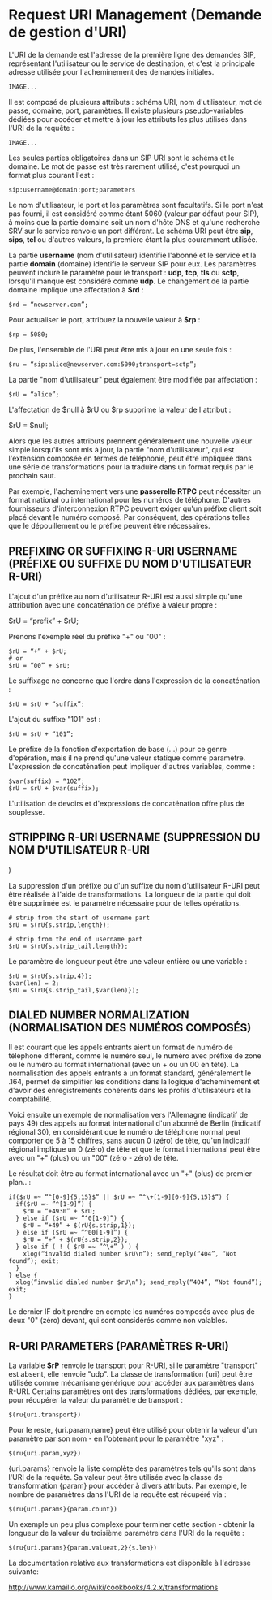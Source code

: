 # Request URI Management (Demande de gestion d'URI)

L'URI de la demande est l'adresse de la première ligne des demandes SIP, représentant l'utilisateur ou le service de destination, 
et c'est la principale adresse utilisée pour l'acheminement des demandes initiales.

    IMAGE...
    
Il est composé de plusieurs attributs : schéma URI, nom d'utilisateur, mot de passe, domaine, port, paramètres.
Il existe plusieurs pseudo-variables dédiées pour accéder et mettre à jour les attributs les plus utilisés dans l'URI de la requête :

    IMAGE...
    
Les seules parties obligatoires dans un SIP URI sont le schéma et le domaine.
Le mot de passe est très rarement utilisé, c'est pourquoi un format plus courant l'est :

    sip:username@domain:port;parameters
    
Le nom d'utilisateur, le port et les paramètres sont facultatifs. Si le port n'est pas fourni, il est considéré comme étant 5060 (valeur par défaut pour SIP), à moins que la partie domaine soit un nom d'hôte DNS et qu'une recherche SRV sur le service renvoie un port différent. Le schéma URI peut être **sip**, **sips**, **tel** ou d'autres valeurs, la première étant la plus couramment utilisée.

La partie **username** (nom d'utilisateur) identifie l'abonné et le service et la partie **domain** (domaine) identifie le serveur SIP pour eux. Les paramètres peuvent inclure le paramètre pour le transport : **udp**, **tcp**, **tls** ou **sctp**, lorsqu'il manque est considéré comme **udp**.
Le changement de la partie domaine implique une affectation à **$rd** :

    $rd = “newserver.com”;
    
Pour actualiser le port, attribuez la nouvelle valeur à **$rp** :

    $rp = 5080;

De plus, l'ensemble de l'URI peut être mis à jour en une seule fois :

    $ru = “sip:alice@newserver.com:5090;transport=sctp”;

La partie "nom d'utilisateur" peut également être modifiée par affectation :

    $rU = “alice”;

L'affectation de $null à $rU ou $rp supprime la valeur de l'attribut :

$rU = $null;

Alors que les autres attributs prennent généralement une nouvelle valeur simple lorsqu'ils sont mis à jour, la partie "nom d'utilisateur", qui est l'extension composée en termes de téléphonie, peut être impliquée dans une série de transformations pour la traduire dans un format requis par le prochain saut.

Par exemple, l'acheminement vers une **passerelle RTPC** peut nécessiter un format national ou international pour les numéros de téléphone. D'autres fournisseurs d'interconnexion RTPC peuvent exiger qu'un préfixe client soit placé devant le numéro composé. Par conséquent, des opérations telles que le dépouillement ou le préfixe peuvent être nécessaires.


## PREFIXING OR SUFFIXING R-URI USERNAME (PRÉFIXE OU SUFFIXE DU NOM D'UTILISATEUR R-URI)


L'ajout d'un préfixe au nom d'utilisateur R-URI est aussi simple qu'une attribution avec une concaténation de préfixe à valeur propre :

  $rU = “prefix” + $rU;

Prenons l'exemple réel du préfixe "+" ou "00" :

    $rU = “+” + $rU; 
    # or
    $rU = “00” + $rU;

Le suffixage ne concerne que l'ordre dans l'expression de la concaténation :

    $rU = $rU + “suffix”;
    
L'ajout du suffixe "101" est :

    $rU = $rU + “101”;


Le préfixe de la fonction d'exportation de base (...) pour ce genre d'opération, mais il ne prend qu'une valeur statique comme paramètre. L'expression de concaténation peut impliquer d'autres variables, comme :

    $var(suffix) = “102”;
    $rU = $rU + $var(suffix);
    
L'utilisation de devoirs et d'expressions de concaténation offre plus de souplesse.


## STRIPPING R-URI USERNAME (SUPPRESSION DU NOM D'UTILISATEUR R-URI
)

La suppression d'un préfixe ou d'un suffixe du nom d'utilisateur R-URI peut être réalisée à l'aide de transformations. La longueur de la partie qui doit être supprimée est le paramètre nécessaire pour de telles opérations.

    # strip from the start of username part 
    $rU = $(rU{s.strip,length});
    
    # strip from the end of username part 
    $rU = $(rU{s.strip_tail,length});

Le paramètre de longueur peut être une valeur entière ou une variable :

    $rU = $(rU{s.strip,4});
    $var(len) = 2;
    $rU = $(rU{s.strip_tail,$var(len)});


## DIALED NUMBER NORMALIZATION (NORMALISATION DES NUMÉROS COMPOSÉS)

Il est courant que les appels entrants aient un format de numéro de téléphone différent, comme le numéro seul, le numéro avec préfixe de zone ou le numéro au format international (avec un + ou un 00 en tête).
La normalisation des appels entrants à un format standard, généralement le .164, permet de simplifier les conditions dans la logique d'acheminement et d'avoir des enregistrements cohérents dans les profils d'utilisateurs et la comptabilité.

Voici ensuite un exemple de normalisation vers l'Allemagne (indicatif de pays 49) des appels au format international d'un abonné de Berlin (indicatif régional 30), en considérant que le numéro de téléphone normal peut comporter de 5 à 15 chiffres, sans aucun 0 (zéro) de tête, qu'un indicatif régional implique un 0 (zéro) de tête et que le format international peut être avec un "+" (plus) ou un "00" (zéro - zéro) de tête.

  Le résultat doit être au format international avec un "+" (plus) de premier plan.. :

    if($rU =~ ”^[0-9]{5,15}$” || $rU =~ ”^\+[1-9][0-9]{5,15}$”) { 
      if($rU =~ ”^[1-9]”) {
        $rU = “+4930” + $rU;
      } else if ($rU =~ ”^0[1-9]”) {
        $rU = “+49” + $(rU{s.strip,1}); 
      } else if ($rU =~ ”^00[1-9]”) {
        $rU = “+” + $(rU{s.strip,2}); 
      } else if ( ! ( $rU =~ ”^\+” ) ) {
        xlog(“invalid dialed number $rU\n”); send_reply(“404”, “Not found”); exit;
      }
    } else {
      xlog(“invalid dialed number $rU\n”); send_reply(“404”, “Not found”); exit;
    }
    
 Le dernier IF doit prendre en compte les numéros composés avec plus de deux "0" (zéro) devant, qui sont considérés comme non valables.


## R-URI PARAMETERS (PARAMÈTRES R-URI)

La variable **$rP** renvoie le transport pour R-URI, si le paramètre "transport" est absent, elle renvoie "udp".
La classe de transformation {uri} peut être utilisée comme mécanisme générique pour accéder aux paramètres dans R-URI. Certains paramètres ont des transformations dédiées, par exemple, pour récupérer la valeur du paramètre de transport :

    $(ru{uri.transport})

Pour le reste, {uri.param,name} peut être utilisé pour obtenir la valeur d'un paramètre par son nom - en l'obtenant pour le paramètre "xyz" :

    $(ru{uri.param,xyz})

{uri.params} renvoie la liste complète des paramètres tels qu'ils sont dans l'URI de la requête. Sa valeur peut être utilisée avec la classe de transformation {param} pour accéder à divers attributs. Par exemple, le nombre de paramètres dans l'URI de la requête est récupéré via :

    $(ru{uri.params}{param.count})

Un exemple un peu plus complexe pour terminer cette section - obtenir la longueur de la valeur du troisième paramètre dans l'URI de la requête :

    $(ru{uri.params}{param.valueat,2}{s.len})
    
La documentation relative aux transformations est disponible à l'adresse suivante:

   http://www.kamailio.org/wiki/cookbooks/4.2.x/transformations























